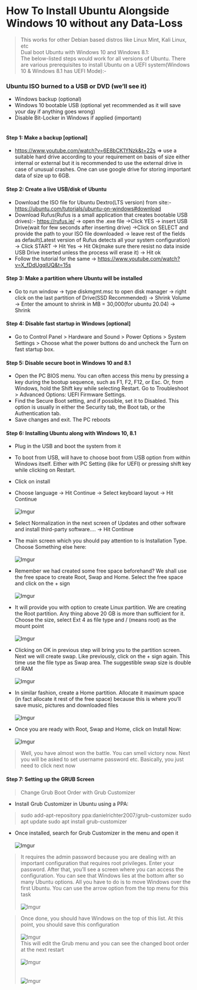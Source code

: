 # How To Install Ubuntu Alongside Windows 10 without any Data-Loss
> This works for other Debian based distros like Linux Mint, Kali Linux, etc<br>
> Dual boot Ubuntu with Windows 10 and Windows 8.1:<br>
> The below-listed steps would work for all versions of Ubuntu. There are various prerequisites to install Ubuntu on a UEFI system(Windows 10 & Windows 8.1 has UEFI Mode):-<br>

### Ubuntu ISO burned to a USB or DVD (we’ll see it)
* Windows backup (optional)
* Windows 10 bootable USB (optional yet recommended as it will save your day if anything goes wrong)
* Disable Bit-Locker in Windows if applied (important)<br><br>
#### Step 1: Make a backup [optional]
* https://www.youtube.com/watch?v=6E8bCK1YNzk&t=22s => use a suitable hard drive according to your requirement on basis of size either internal or external but it is recommended to use the external drive in case of unusual crashes. One can use google drive for storing important data of size up to 6GB.
#### Step 2: Create a live USB/disk of Ubuntu
* Download the ISO file for Ubuntu Dextro(LTS version) from site:- https://ubuntu.com/tutorials/ubuntu-on-windows#download
* Download Rufus(Rufus is a small application that creates bootable USB drives):- https://rufus.ie/ -> open the .exe file ->Click YES -> insert USB Drive(wait for few seconds after inserting drive) ->Click on SELECT and provide the path to your ISO file downloaded -> leave rest of the fields as default(Latest version of Rufus detects all your system configuration) -> Click START -> Hit Yes -> Hit Ok(make sure there resist no data inside USB Drive inserted unless the process will erase it) -> Hit ok
* Follow the tutorial for the same ->  https://www.youtube.com/watch?v=X_fDdUgqIUQ&t=15s

#### Step 3: Make a partition where Ubuntu will be installed
* Go to run window -> type diskmgmt.msc to open disk manager -> right click on the last partition of Drive(SSD Recommended) -> Shrink Volume -> Enter the amount to shrink in MB = 30,000(for ubuntu 20.04) -> Shrink

#### Step 4: Disable fast startup in Windows [optional]
* Go to Control Panel > Hardware and Sound > Power Options > System Settings > Choose what the power buttons do and uncheck the Turn on fast startup box.
#### Step 5: Disable secure boot in Windows 10 and 8.1
* Open the PC BIOS menu. You can often access this menu by pressing a key during the bootup sequence, such as F1, F2, F12, or Esc.
Or, from Windows, hold the Shift key while selecting Restart. Go to Troubleshoot > Advanced Options: UEFI Firmware Settings.
* Find the Secure Boot setting, and if possible, set it to Disabled. This option is usually in either the Security tab, the Boot tab, or the Authentication tab.
* Save changes and exit. The PC reboots
#### Step 6: Installing Ubuntu along with Windows 10, 8.1
* Plug in the USB and boot the system from it
* To boot from USB, will have to choose boot from USB option from within Windows itself. Either with PC Setting (like for UEFI) or pressing shift key while clicking on Restart.
* Click on install
* Choose language -> Hit Continue -> Select keyboard layout -> Hit Continue<br><br>
![Imgur](https://imgur.com/u5w6jIE.jpg)

* Select Normalization in the next screen of Updates and other software and install third-party software…. -> Hit Continue
* The main screen which you should pay attention to is Installation Type. Choose Something else here:<br><br>
![Imgur](https://imgur.com/y1h4kNL.jpg)

* Remember we had created some free space beforehand? We shall use the free space to create Root, Swap and Home. Select the free space and click on the + sign<br><br>
![Imgur](https://imgur.com/FvbgPmt.jpg)

* It will provide you with option to create Linux partition. We are creating the Root partition. Any thing above 20 GB is more than sufficient for it. Choose the size, select Ext 4 as file type and / (means root) as the mount point<br><br>
![Imgur](https://imgur.com/1SpXSes.jpg)

* Clicking on OK in previous step will bring you to the partition screen. Next we will create swap. Like previously, click on the + sign again. This time use the file type as Swap area. The suggestible swap size is double of RAM<br><br>
![Imgur](https://imgur.com/JNJqKmN.jpg)

* In similar fashion, create a Home partition. Allocate it maximum space (in fact allocate it rest of the free space) because this is where you’ll save music, pictures and downloaded files<br><br>
![Imgur](https://imgur.com/YTo8Fq9.jpg)

* Once you are ready with Root, Swap and Home, click on Install Now:<br><br>
![Imgur](https://imgur.com/gIeFcwq.jpg)

> Well, you have almost won the battle. You can smell victory now. Next you will be asked to set username password etc. Basically, you just need to click next now
#### Step 7: Setting up the GRUB Screen
> Change Grub Boot Order with Grub Customizer

* Install Grub Customizer in Ubuntu using a PPA:

> sudo add-apt-repository ppa:danielrichter2007/grub-customizer 
> sudo apt update
> sudo apt install grub-customizer

* Once installed, search for Grub Customizer in the menu and open it<br><br>
![Imgur](https://imgur.com/Sqzamsv.jpg)



> It requires the admin password because you are dealing with an important configuration that requires root privileges. Enter your password.
> After that, you’ll see a screen where you can access the configuration. You can see that Windows lies at the bottom after so many Ubuntu options.
> All you have to do is to move Windows over the first Ubuntu. You can use the arrow option from the top menu for this task<br><br>
![Imgur](https://imgur.com/vd3su54.jpg)<br>



>Once done, you should have Windows on the top of this list. At this point, you should save this configuration<br><br>
![Imgur](https://imgur.com/9EuKmph.jpg)<br>
>This will edit the Grub menu and you can see the changed boot order at the next restart<br><br>
![Imgur](https://imgur.com/jw0TuzK.jpg)<br><br><br>
![Imgur](https://imgur.com/cmFRFuu.jpg)







 

 
 

 
 
 



